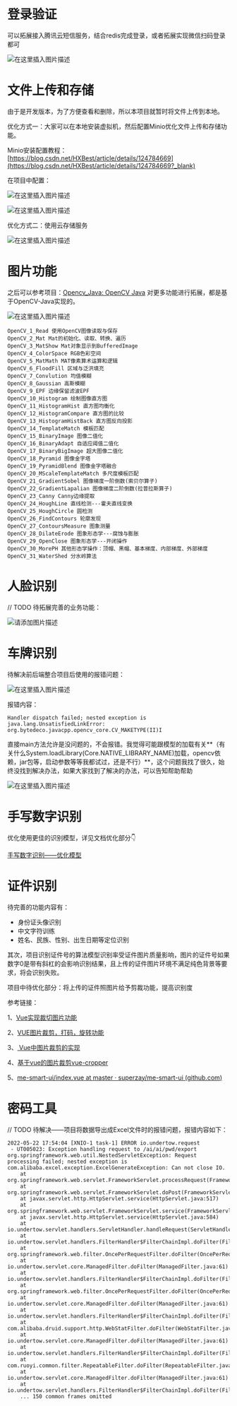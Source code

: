# 登录验证

可以拓展接入腾讯云短信服务，结合redis完成登录，或者拓展实现微信扫码登录都可

![在这里插入图片描述](https://img-blog.csdnimg.cn/7d243fdc544a42a180935c5faa3e2715.png)

# 文件上传和存储

由于是开发版本，为了方便查看和删除，所以本项目就暂时将文件上传到本地。

优化方式一：大家可以在本地安装虚拟机，然后配置Minio优化文件上传和存储功能。

Minio安装配置教程：[https://blog.csdn.net/HXBest/article/details/124784669](https://blog.csdn.net/HXBest/article/details/124784669?_blank)

在项目中配置：

![在这里插入图片描述](https://img-blog.csdnimg.cn/18430b2da5444c098f647be542c895b6.png)

![在这里插入图片描述](https://img-blog.csdnimg.cn/b25dcc9842824bf78c846154736e2c92.png)



优化方式二：使用云存储服务

![在这里插入图片描述](https://img-blog.csdnimg.cn/10da9174b6294305a99fbe8c3c831586.png)



# 图片功能

之后可以参考项目：[Opencv_Java: OpenCV Java](https://gitee.com/he-xiang-best/Opencv_Java) 对更多功能进行拓展，都是基于OpenCV-Java实现的。

![在这里插入图片描述](https://img-blog.csdnimg.cn/0a9881316f574f8ba4f957373f4db424.png)

```
OpenCV_1_Read 使用OpenCV图像读取与保存
OpenCV_2_Mat Mat的初始化、读取、转换、遍历
OpenCV_3_MatShow Mat对象显示到BufferedImage
OpenCV_4_ColorSpace RGB色彩空间
OpenCV_5_MatMath MAT像素算术运算和逻辑
OpenCV_6_FloodFill 区域与泛洪填充
OpenCV_7_Convlution 均值模糊
OpenCV_8_Gaussian 高斯模糊
OpenCV_9_EPF 边缘保留滤波EPF
OpenCV_10_Histogram 绘制图像直方图
OpenCV_11_HistogramHist 直方图均衡化
OpenCV_12_HistogramCompare 直方图的比较
OpenCV_13_HistogramHistBack 直方图反向投影
OpenCV_14_TemplateMatch 模板匹配
OpenCV_15_BinaryImage 图像二值化
OpenCV_16_BinaryAdapt 自适应阈值二值化
OpenCV_17_BinaryBigImage 超大图像二值化
OpenCV_18_Pyramid 图像金字塔
OpenCV_19_PyramidBlend 图像金字塔融合
OpenCV_20_MScaleTemplateMatch 多尺度模板匹配
OpenCV_21_GradientSobel 图像梯度一阶倒数(索贝尔算子)
OpenCV_22_GradientLapalian 图像梯度二阶倒数(拉普拉斯算子)
OpenCV_23_Canny Canny边缘提取
OpenCV_24_HoughLine 直线检测---霍夫直线变换
OpenCV_25_HoughCircle 圆检测
OpenCV_26_FindContours 轮廓发现
OpenCV_27_ContoursMeasure 图象测量
OpenCV_28_DilateErode 图象形态学---腐蚀与膨胀
OpenCV_29_OpenClose 图象形态学---开闭操作
OpenCV_30_MorePH 其他形态学操作：顶帽、黑帽、基本梯度、内部梯度、外部梯度
OpenCV_31_WaterShed 分水岭算法
```

# 人脸识别

// TODO 待拓展完善的业务功能：

![请添加图片描述](https://img-blog.csdnimg.cn/816bb7d30eba486fb56d73f7bbc4bf01.png)

# 车牌识别

待解决前后端整合项目后使用的报错问题：

![在这里插入图片描述](https://img-blog.csdnimg.cn/7a6bd5a4185b430985d76aabdd7a6154.png)

报错内容：

```
Handler dispatch failed; nested exception is java.lang.UnsatisfiedLinkError: org.bytedeco.javacpp.opencv_core.CV_MAKETYPE(II)I
```

直接main方法允许是没问题的，不会报错。我觉得可能跟模型的加载有关**（有关什么System.loadLibrary(Core.NATIVE_LIBRARY_NAME)加载，opencv依赖，jar包等，启动参数等等我都试过，还是不行）**，这个问题我找了很久，始终没找到解决办法，如果大家找到了解决的办法，可以告知帮助帮助

![在这里插入图片描述](https://img-blog.csdnimg.cn/61aceaf9f2984ac7a0b1c1c913460665.png)

# 手写数字识别

优化使用更佳的识别模型，详见文档优化部分👇

[手写数字识别——优化模型](/src/project/手写数字识别?id=优化算法)

# 证件识别

待完善的功能内容有：

- 身份证头像识别
- 中文字符训练
- 姓名、民族、性别、出生日期等定位识别

其次，项目识别证件号的算法模型识别率受证件图片质量影响，图片的证件号如果数字0是带有斜杠的会影响识别结果，且上传的证件图片环境不满足纯色背景等要求，将会识别失败。

项目中待优化部分：将上传的证件照图片给予剪裁功能，提高识别度

参考链接：

1、[Vue实现裁切图片功能](https://www.jb51.net/article/245624.htm)

2、[VUE图片裁剪，打码，旋转功能](https://blog.csdn.net/pleasantsheep_/article/details/123877507)

3、[ Vue中图片裁剪的实现](https://blog.csdn.net/weixin_42592879/article/details/112603561)

4、[基于vue的图片裁剪vue-cropper ](https://www.jianshu.com/p/85a52da879bb)

5、[me-smart-ui/index.vue at master · superzay/me-smart-ui (github.com)](https://github.com/superzay/me-smart-ui/blob/master/src/package/components/me-image-crop/demo/index.vue)

# 密码工具

// TODO 待解决——项目将数据导出成Excel文件时的报错问题，报错内容如下：

```
2022-05-22 17:54:04 [XNIO-1 task-1] ERROR io.undertow.request
 - UT005023: Exception handling request to /ai/ai/pwd/export
org.springframework.web.util.NestedServletException: Request processing failed; nested exception is com.alibaba.excel.exception.ExcelGenerateException: Can not close IO.
	at org.springframework.web.servlet.FrameworkServlet.processRequest(FrameworkServlet.java:1014)
	at org.springframework.web.servlet.FrameworkServlet.doPost(FrameworkServlet.java:909)
	at javax.servlet.http.HttpServlet.service(HttpServlet.java:517)
	at org.springframework.web.servlet.FrameworkServlet.service(FrameworkServlet.java:883)
	at javax.servlet.http.HttpServlet.service(HttpServlet.java:584)
	at io.undertow.servlet.handlers.ServletHandler.handleRequest(ServletHandler.java:74)
	at io.undertow.servlet.handlers.FilterHandler$FilterChainImpl.doFilter(FilterHandler.java:129)
	at org.springframework.web.filter.OncePerRequestFilter.doFilter(OncePerRequestFilter.java:111)
	at io.undertow.servlet.core.ManagedFilter.doFilter(ManagedFilter.java:61)
	at io.undertow.servlet.handlers.FilterHandler$FilterChainImpl.doFilter(FilterHandler.java:131)
	at org.springframework.web.filter.OncePerRequestFilter.doFilter(OncePerRequestFilter.java:111)
	at io.undertow.servlet.core.ManagedFilter.doFilter(ManagedFilter.java:61)
	at io.undertow.servlet.handlers.FilterHandler$FilterChainImpl.doFilter(FilterHandler.java:131)
	at com.alibaba.druid.support.http.WebStatFilter.doFilter(WebStatFilter.java:124)
	at io.undertow.servlet.core.ManagedFilter.doFilter(ManagedFilter.java:61)
	at io.undertow.servlet.handlers.FilterHandler$FilterChainImpl.doFilter(FilterHandler.java:131)
	at com.ruoyi.common.filter.RepeatableFilter.doFilter(RepeatableFilter.java:30)
	at io.undertow.servlet.core.ManagedFilter.doFilter(ManagedFilter.java:61)
	at io.undertow.servlet.handlers.FilterHandler$FilterChainImpl.doFilter(FilterHandler.java:131)
	... 150 common frames omitted
```

